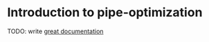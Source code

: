 # Introduction to pipe-optimization

TODO: write [great documentation](http://jacobian.org/writing/what-to-write/)
